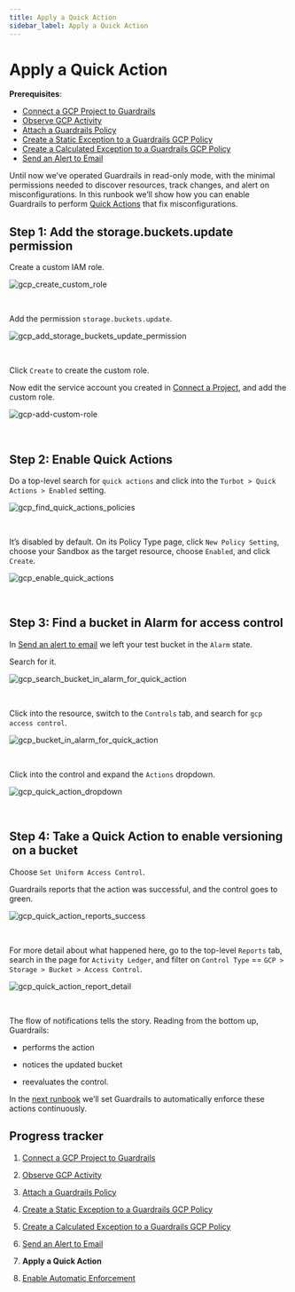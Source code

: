 ```yaml
---
title: Apply a Quick Action
sidebar_label: Apply a Quick Action
---
```



# Apply a Quick Action

**Prerequisites**: 

- [Connect a GCP Project to Guardrails](/guardrails/docs/runbooks/getting-started-gcp/connect-a-project/)
- [Observe GCP Activity](/guardrails/docs/runbooks/getting-started-gcp/observe-gcp-activity/)
- [Attach a Guardrails Policy](/guardrails/docs/runbooks/getting-started-gcp/attach-a-policy/)
- [Create a Static Exception to a Guardrails GCP Policy](/guardrails/docs/runbooks/getting-started-gcp/create-static-exception/)
- [Create a Calculated Exception to a Guardrails GCP Policy](/guardrails/docs/runbooks/getting-started-gcp/create-calculated-exception/)
- [Send an Alert to Email](/guardrails/docs/runbooks/getting-started-gcp/send-alert-to-email/)


Until now we’ve operated Guardrails in read-only mode, with the minimal permissions needed to discover resources, track changes, and alert on misconfigurations. In this runbook we’ll show how you can enable Guardrails to perform [Quick Actions](/guardrails/docs/guides/quick-actions) that fix misconfigurations.

## Step 1: Add the storage.buckets.update permission

Create a custom IAM role.
<p><img alt="gcp_create_custom_role" src="/images/docs/guardrails/runbooks/getting-started-gcp/apply-quick-action/gcp-create-custom-role.png"/></p><br/>

Add the permission `storage.buckets.update`.
<p><img alt="gcp_add_storage_buckets_update_permission" src="/images/docs/guardrails/runbooks/getting-started-gcp/apply-quick-action/gcp-add-storage-buckets-update-permission.png"/></p><br/>

Click `Create` to create the custom role.

Now edit the service account you created in [Connect a Project](/guardrails/docs/runbooks/getting-started-gcp/connect-a-project), and add the custom role. 
<p><img alt="gcp-add-custom-role" src="/images/docs/guardrails/runbooks/getting-started-gcp/apply-quick-action/gcp-add-custom-role.png"/></p><br/>

## Step 2: Enable Quick Actions

Do a top-level search for `quick actions` and click into the `Turbot > Quick Actions > Enabled` setting.
<p><img alt="gcp_find_quick_actions_policies" src="/images/docs/guardrails/runbooks/getting-started-gcp/apply-quick-action/gcp-find-quick-actions-policies.png"/></p><br/>

It’s disabled by default. On its Policy Type page, click `New Policy Setting`, choose your Sandbox as the target resource, choose `Enabled`, and click `Create`.  
<p><img alt="gcp_enable_quick_actions" src="/images/docs/guardrails/runbooks/getting-started-gcp/apply-quick-action/gcp-enable-quick-actions.png"/></p><br/>

## Step 3: Find a bucket in Alarm for access control

  
In [Send an alert to email]( /guardrails/docs/runbooks/getting-started-gcp/send-alert-to-email) we left your test bucket in the `Alarm` state.  
  
Search for it.  
<p><img alt="gcp_search_bucket_in_alarm_for_quick_action" src="/images/docs/guardrails/runbooks/getting-started-gcp/apply-quick-action/gcp-search-bucket-in-alarm-for-quick-action.png"/></p><br/>

Click into the resource, switch to the `Controls` tab, and search for `gcp access control`.
<p><img alt="gcp_bucket_in_alarm_for_quick_action" src="/images/docs/guardrails/runbooks/getting-started-gcp/apply-quick-action/gcp-bucket-in-alarm-for-quick-action.png"/></p><br/>  
  


Click into the control and expand the `Actions` dropdown.  
<p><img alt="gcp_quick_action_dropdown" src="/images/docs/guardrails/runbooks/getting-started-gcp/apply-quick-action/gcp-quick-action-dropdown.png"/></p><br/>

## Step 4: Take a Quick Action to enable versioning  on a bucket

Choose `Set Uniform Access Control`.  


Guardrails reports that the action was successful, and the control goes to green.  
<p><img alt="gcp_quick_action_reports_success" src="/images/docs/guardrails/runbooks/getting-started-gcp/apply-quick-action/gcp-quick-action-reports-success.png"/></p><br/>

For more detail about what happened here, go to the top-level `Reports` tab, search in the page for `Activity Ledger`, and filter on `Control Type` == `GCP > Storage > Bucket > Access Control`.  
<p><img alt="gcp_quick_action_report_detail" src="/images/docs/guardrails/runbooks/getting-started-gcp/apply-quick-action/gcp-quick-action-report-detail.png"/></p><br/>

The flow of notifications tells the story. Reading from the bottom up, Guardrails:  
  
- performs the action  
  
- notices the updated bucket  
  
- reevaluates the control.

In the [next runbook](/guardrails/docs/runbooks/getting-started-gcp/enable-enforcement) we’ll set Guardrails to automatically enforce these actions continuously.  
  


  
  
  



## Progress tracker

1. [Connect a GCP Project to Guardrails](/guardrails/docs/runbooks/getting-started-gcp/connect-a-project/)

2. [Observe GCP Activity](/guardrails/docs/runbooks/getting-started-gcp/observe-gcp-activity/)

3. [Attach a Guardrails Policy](/guardrails/docs/runbooks/getting-started-gcp/attach-a-policy/)

4. [Create a Static Exception to a Guardrails GCP Policy](/guardrails/docs/runbooks/getting-started-gcp/create-static-exception/)

5. [Create a Calculated Exception to a Guardrails GCP Policy](/guardrails/docs/runbooks/getting-started-gcp/create-calculated-exception/)

6. [Send an Alert to Email](/guardrails/docs/runbooks/getting-started-gcp/send-alert-to-email/)

7. **Apply a Quick Action**

8. [Enable Automatic Enforcement](/guardrails/docs/runbooks/getting-started-gcp/enable-enforcement/)
